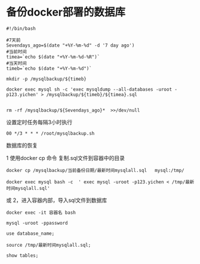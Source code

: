 # 备份docker部署的数据库

```
#!/bin/bash

#7天前
Sevendays_ago=$(date "+%Y-%m-%d" -d '7 day ago')
#当前时间
timea=`echo $(date "+%Y-%m-%d-%R")`
#当天时间
timeb=`echo $(date "+%Y-%m-%d")`

mkdir -p /mysqlbackup/${timeb}

docker exec mysql sh -c 'exec mysqldump --all-databases -uroot -p123.yichen' > /mysqlbackup/${timeb}/${timea}.sql


rm -rf /mysqlbackup/${Sevendays_ago}*  >>/dev/null

```

设置定时任务每隔3小时执行

```
00 */3 * * * /root/mysqlbackup.sh
```



数据库的恢复

1 使用docker cp 命令 复制.sql文件到容器中的目录

```
docker cp /mysqlbackup/当前备份日期/最新时间mysqlall.sql   mysql:/tmp/

docker exec mysql bash -c  ' exec mysql -uroot -p123.yichen < /tmp/最新时间mysqlall.sql'
```



或 2，进入容器内部，导入sql文件到数据库

```
docker exec -it 容器名 bash

mysql -uroot -ppassword

use database_name;

source /tmp/最新时间mysqlall.sql;

show tables;
```



　　

